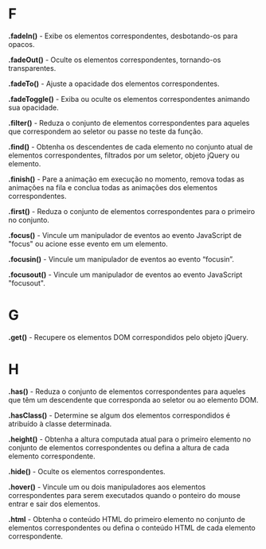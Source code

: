 # F

**.fadeIn()** - Exibe os elementos correspondentes, desbotando-os para opacos.

**.fadeOut()** - Oculte os elementos correspondentes, tornando-os transparentes.

**.fadeTo()** - Ajuste a opacidade dos elementos correspondentes.

**.fadeToggle()** - Exiba ou oculte os elementos correspondentes animando sua opacidade.

**.filter()** - Reduza o conjunto de elementos correspondentes para aqueles que correspondem ao seletor ou passe no teste da função.

**.find()** - Obtenha os descendentes de cada elemento no conjunto atual de elementos correspondentes, filtrados por um seletor, objeto jQuery ou elemento.

**.finish()** - Pare a animação em execução no momento, remova todas as animações na fila e conclua todas as animações dos elementos correspondentes.

**.first()** - Reduza o conjunto de elementos correspondentes para o primeiro no conjunto.

**.focus()** - Vincule um manipulador de eventos ao evento JavaScript de "focus" ou acione esse evento em um elemento.

**.focusin()** - Vincule um manipulador de eventos ao evento “focusin”.

**.focusout()** - Vincule um manipulador de eventos ao evento JavaScript "focusout".

# G

**.get()** - Recupere os elementos DOM correspondidos pelo objeto jQuery.

# H

**.has()** - Reduza o conjunto de elementos correspondentes para aqueles que têm um descendente que corresponda ao seletor ou ao elemento DOM.

**.hasClass()** - Determine se algum dos elementos correspondidos é atribuído à classe determinada.

**.height()** - Obtenha a altura computada atual para o primeiro elemento no conjunto de elementos correspondentes ou defina a altura de cada elemento correspondente.

**.hide()** - Oculte os elementos correspondentes.

**.hover()** - Vincule um ou dois manipuladores aos elementos correspondentes para serem executados quando o ponteiro do mouse entrar e sair dos elementos.

**.html** - Obtenha o conteúdo HTML do primeiro elemento no conjunto de elementos correspondentes ou defina o conteúdo HTML de cada elemento correspondente.
